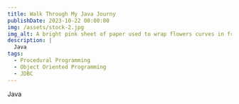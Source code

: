 ```yaml
---
title: Walk Through My Java Journy 
publishDate: 2023-10-22 00:00:00
img: /assets/stock-2.jpg
img_alt: A bright pink sheet of paper used to wrap flowers curves in front of rich blue background
description: |
  Java
tags:
  - Procedural Programming
  - Object Oriented Programming
  - JDBC
---
```


Java

